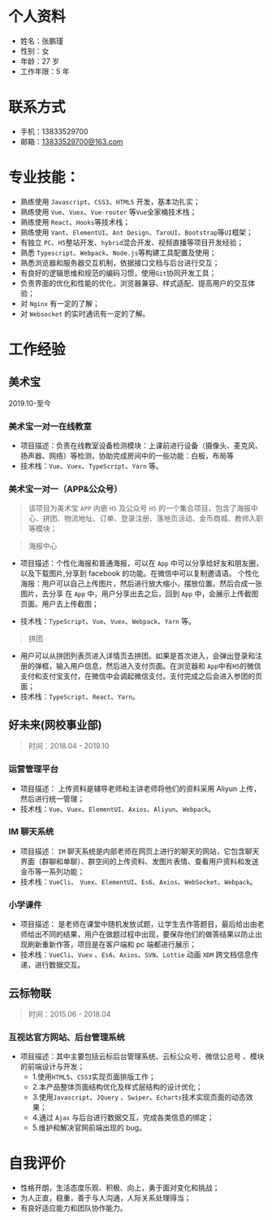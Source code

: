 # 个人资料

- 姓名：张鹏瑾
- 性别：女
- 年龄：27 岁
- 工作年限：5 年

# 联系方式

- 手机：13833529700
- 邮箱：[13833529700@163.com](13833529700@163.com)

# 专业技能：

- 熟练使用 `Javascript`、`CSS3`、`HTML5` 开发，基本功扎实；
- 熟练使用 `Vue`、`Vuex`、`Vue-router` 等`Vue`全家桶技术栈；
- 熟练使用 `React`、`Hooks`等技术栈；
- 熟练使用 `Vant`、`ElementUI`、`Ant Design`、`TaroUI`、`Bootstrap`等`UI`框架；
- 有独立 `PC`、`H5`整站开发、`hybrid`混合开发、视频直播等项目开发经验；
- 熟悉 `Typescript`、`Webpack`、`Node.js`等构建工具配置及使用；
- 熟悉浏览器和服务器交互机制，依据接口文档与后台进行交互；
- 有良好的逻辑思维和规范的编码习惯，使用`Git`协同开发工具；
- 负责界面的优化和性能的优化，浏览器兼容、样式适配、提高用户的交互体验；
- 对 `Nginx` 有一定的了解；
- 对 `Websocket` 的实时通讯有一定的了解。

# 工作经验

## 美术宝

2019.10-至今

### 美术宝一对一在线教室

- 项目描述：负责在线教室设备检测模块：上课前进行设备（摄像头、麦克风、扬声器、网络）等检测，协助完成房间中的一些功能：白板，布局等
- 技术栈：`Vue`、`Vuex`、`TypeScript`、`Yarn` 等。

### 美术宝一对一（APP&公众号）

> 该项目为美术宝 `APP` 内嵌 `H5` 及公众号 `H5` 的一个集合项目，包含了海报中心、拼团、物流地址、订单、登录注册、落地页活动、金币商城、教师入职等模块；

> 海报中心

- 项目描述：个性化海报和普通海报，可以在 `App` 中可以分享给好友和朋友圈，以及下载图片,分享到 facebook 的功能。在微信中可以复制邀请语。
  个性化海报：用户可以自己上传图片，然后进行放大缩小，摆放位置。然后合成一张图片，去分享
  在 `App` 中，用户分享出去之后，回到 `App` 中，会展示上传截图页面。用户去上传截图；

- 技术栈：`TypeScript`、`Vue`、`Vuex`、`Webpack`、`Yarn` 等。

> 拼团

- 用户可以从拼团列表页进入详情页去拼团。如果是首次进入，会弹出登录和注册的弹框，输入用户信息，然后进入支付页面。在浏览器和 `App`中有`H5`的微信支付和支付宝支付，在微信中会调起微信支付。支付完成之后会进入参团的页面；
- 技术栈：`TypeScript`、`React`、`Yarn`。

## 好未来(网校事业部)

> 时间：2018.04 - 2019.10

### 运营管理平台

- 项目描述： 上传资料是辅导老师和主讲老师将他们的资料采用 Aliyun 上传，然后进行统一管理；
- 技术栈：`Vue`、`Vuex`、`ElementUI`、`Axios`、`Aliyun`、`Webpack`。

### IM 聊天系统

- 项目描述： `IM` 聊天系统是内部老师在网页上进行的聊天的网站，它包含聊天界面（群聊和单聊）、群空间的上传资料、发图片表情、查看用户资料和发送金币等一系列功能；
- 技术栈：`VueCli`、 `Vuex`、`ElementUI`、`Es6`、`Axios`、`WebSocket`、`Webpack`。

### 小学课件

- 项目描述： 是老师在课堂中随机发放试题，让学生去作答题目，最后给出由老师给出不同的结果，用户在做题过程中出现，要保存他们的做答结果以防止出现刷新重新作答，项目是在客户端和 pc 端都进行展示；
- 技术栈：`VueCli`、`Vuex` 、`Es6`、`Axios`、`SVN`、`Lottie` 动画 `XDM` 跨文档信息传递，进行数据交互。

## 云标物联

> 时间：2015.06 - 2018.04

### 互视达官方网站、后台管理系统

- 项目描述：其中主要包括云标后台管理系统、云标公众号、微信公总号 、模块的前端设计与开发；
  - 1.使用`HTML5`、`CSS3`实现页面排版工作；
  - 2.本产品整体页面结构优化及样式层结构的设计优化；
  - 3.使用`Javascript`、`JQuery` 、`Swiper`、`Echarts`技术实现页面的动态效果；
  - 4.通过 `Ajax` 与后台进行数据交互，完成各类信息的绑定；
  - 5.维护和解决官网前端出现的 bug。

# 自我评价

- 性格开朗，生活态度乐观、积极、向上，勇于面对变化和挑战；
- 为人正直，稳重，善于与人沟通，人际关系处理得当；
- 有良好适应能力和团队协作能力。
